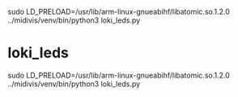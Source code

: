 sudo LD_PRELOAD=/usr/lib/arm-linux-gnueabihf/libatomic.so.1.2.0 ../midivis/venv/bin/python3 loki_leds.py
# loki_leds

sudo LD_PRELOAD=/usr/lib/arm-linux-gnueabihf/libatomic.so.1.2.0 ../midivis/venv/bin/python3 loki_leds.py
